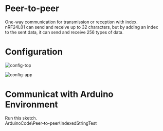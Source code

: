 # Peer-to-peer
One-way communication for transmission or reception with index.   
nRF24L01 can send and receive up to 32 characters, but by adding an index to the sent data, it can send and receive 256 types of data.   

# Configuration   

![config-top](https://user-images.githubusercontent.com/6020549/154790249-b1f28d18-7c60-4a55-b262-5d821adbbfc3.jpg)

![config-app](https://github.com/nopnop2002/esp-idf-mirf/assets/6020549/73e39ee3-9f25-44de-93d4-b46f70ce4c14)

# Communicat with Arduino Environment   
Run this sketch.   
ArduinoCode\Peer-to-peer\IndexedStringTest   
